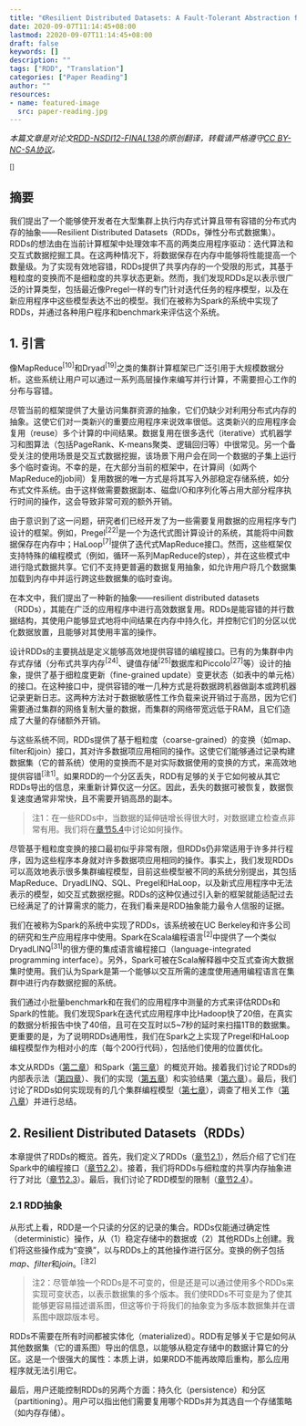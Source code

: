 ```yaml
---
title: "《Resilient Distributed Datasets: A Fault-Tolerant Abstraction for In-Memory Cluster Computing》论文翻译（RDD-NSDI12-FINAL138）"
date: 2020-09-07T11:14:45+08:00
lastmod: 22020-09-07T11:14:45+08:00
draft: false
keywords: []
description: ""
tags: ["RDD", "Translation"]
categories: ["Paper Reading"]
author: ""
resources:
- name: featured-image
  src: paper-reading.jpg
---
```


*本篇文章是对论文[RDD-NSDI12-FINAL138](https://www.usenix.org/system/files/conference/nsdi12/nsdi12-final138.pdf)的原创翻译，转载请严格遵守[CC BY-NC-SA协议](https://creativecommons.org/licenses/by-nc-sa/4.0/)。*


<sup>[]</sup>

<!--more-->

## 摘要

我们提出了一个能够使开发者在大型集群上执行内存式计算且带有容错的分布式内存的抽象——Resilient Distributed Datasets（RDDs，弹性分布式数据集）。RDDs的想法由在当前计算框架中处理效率不高的两类应用程序驱动：迭代算法和交互式数据挖掘工具。在这两种情况下，将数据保存在内存中能够将性能提高一个数量级。为了实现有效地容错，RDDs提供了共享内存的一个受限的形式，其基于粗粒度的变换而不是细粒度的共享状态更新。然而，我们发现RDDs足以表示很广泛的计算类型，包括最近像Pregel一样的专门针对迭代任务的程序模型，以及在新应用程序中这些模型表达不出的模型。我们在被称为Spark的系统中实现了RDDs，并通过各种用户程序和benchmark来评估这个系统。

## 1. 引言

像MapReduce<sup>[10]</sup>和Dryad<sup>[19]</sup>之类的集群计算框架已广泛引用于大规模数据分析。这些系统让用户可以通过一系列高层操作来编写并行计算，不需要担心工作的分布与容错。

尽管当前的框架提供了大量访问集群资源的抽象，它们仍缺少对利用分布式内存的抽象。这使它们对一类新兴的重要应用程序来说效率很低。这类新兴的应用程序会复用（reuse）多个计算的中间结果。数据复用在很多迭代（iterative）式机器学习和图算法（包括PageRank、K-means聚类、逻辑回归等）中很常见。另一个备受关注的使用场景是交互式数据挖掘，该场景下用户会在同一个数据的子集上运行多个临时查询。不幸的是，在大部分当前的框架中，在计算间（如两个MapReduce的job间）复用数据的唯一方式是将其写入外部稳定存储系统，如分布式文件系统。由于这样做需要数据副本、磁盘I/O和序列化等占用大部分程序执行时间的操作，这会导致非常可观的额外开销。

由于意识到了这一问题，研究者们已经开发了为一些需要复用数据的应用程序专门设计的框架。例如，Pregel<sup>[22]</sup>是一个为迭代式图计算设计的系统，其能将中间数据保存在内存中；HaLoop<sup>[7]</sup>提供了迭代式MapReduce接口。然而，这些框架仅支持特殊的编程模式（例如，循环一系列MapReduce的step），并在这些模式中进行隐式数据共享。它们不支持更普遍的数据复用抽象，如允许用户将几个数据集加载到内存中并运行跨这些数据集的临时查询。

在本文中，我们提出了一种新的抽象——resilient distributed datasets（RDDs），其能在广泛的应用程序中进行高效数据复用。RDDs是能容错的并行数据结构，其使用户能够显式地将中间结果在内存中持久化，并控制它们的分区以优化数据放置，且能够对其使用丰富的操作。

设计RDDs的主要挑战是定义能够高效地提供容错的编程接口。已有的为集群中内存式存储（分布式共享内存<sup>[24]</sup>、键值存储<sup>[25]</sup>数据库和Piccolo<sup>[27]</sup>等）设计的抽象，提供了基于细粒度更新（fine-grained update）变更状态（如表中的单元格）的接口。在这种接口中，提供容错的唯一几种方式是将数据跨机器做副本或跨机器记录更新日志。这两种方法对于数据敏感性工作负载来说开销过于高昂，因为它们需要通过集群的网络复制大量的数据，而集群的网络带宽远低于RAM，且它们造成了大量的存储额外开销。

与这些系统不同，RDDs提供了基于粗粒度（coarse-grained）的变换（如map、filter和join）接口，其对许多数据项应用相同的操作。这使它们能够通过记录构建数据集（它的普系统）使用的变换而不是对实际数据使用的变换的方式，来高效地提供容错<sup>[注1]</sup>。如果RDD的一个分区丢失，RDD有足够的关于它如何被从其它RDDs导出的信息，来重新计算仅这一分区。因此，丢失的数据可被恢复，数据恢复速度通常非常快，且不需要开销高昂的副本。

> 注1：在一些RDDs中，当数据的延伸链增长得很大时，对数据建立检查点非常有用。我们将在[章节5.4](#54-)中讨论如何操作。

尽管基于粗粒度变换的接口最初似乎非常有限，但RDDs仍非常适用于许多并行程序，因为这些程序本身就对许多数据项应用相同的操作。事实上，我们发现RDDs可以高效地表示很多集群编程模型，目前这些模型被不同的系统分别提出，其包括MapReduce、DryadLINQ、SQL、Pregel和HaLoop，以及新式应用程序中无法表示的模型，如交互式数据挖掘。RDDs的这种仅通过引入新的框架就能适配过去已经满足了的计算需求的能力，在我们看来是RDD抽象能力最令人信服的证据。

我们在被称为Spark的系统中实现了RDDs，该系统被在UC Berkeley和许多公司的研究和生产应用程序中使用。Spark在Scala编程语言<sup>[2]</sup>中提供了一个类似DryadLINQ<sup>[31]</sup>的很方便的集成语言编程接口（language-integrated programming interface）。另外，Spark可被在Scala解释器中交互式查询大数据集时使用。我们认为Spark是第一个能够以交互所需的速度使用通用编程语言在集群中进行内存数据挖掘的系统。

我们通过小批量benchmark和在我们的应用程序中测量的方式来评估RDDs和Spark的性能。我们发现Spark在迭代式应用程序中比Hadoop快了20倍，在真实的数据分析报告中快了40倍，且可在交互时以5~7秒的延时来扫描1TB的数据集。更重要的是，为了说明RDDs通用性，我们在Spark之上实现了Pregel和HaLoop编程模型作为相对小的库（每个200行代码），包括他们使用的位置优化。

本文从RDDs（[第二章](#2-)）和Spark（[第三章](#3-)）的概览开始。接着我们讨论了RDDs的内部表示法（[第四章](#4-)）、我们的实现（[第五章](#5-)）和实验结果（[第六章](#6-)）。最后，我们讨论了RDDs如何实现现有的几个集群编程模型（[第七章](#7-)），调查了相关工作（[第八章](#8-)）并进行总结。

## 2. Resilient Distributed Datasets（RDDs）

本章提供了RDDs的概览。首先，我们定义了RDDs（[章节2.1](#21-)），然后介绍了它们在Spark中的编程接口（[章节2.2](#22-)）。接着，我们将RDDs与细粒度的共享内存抽象进行了对比（[章节2.3](#23-)）。最后，我们讨论了RDD模型的限制（[章节2.4](#24-)）。

### 2.1 RDD抽象

从形式上看，RDD是一个只读的分区的记录的集合。RDDs仅能通过确定性（deterministic）操作，从（1）稳定存储中的数据或（2）其他RDDs上创建。我们将这些操作成为“变换”，以与RDDs上的其他操作进行区分。变换的例子包括*map*、*filter*和*join*。<sup>[注2]</sup>

> 注2：尽管单独一个RDDs是不可变的，但是还是可以通过使用多个RDDs来实现可变状态，以表示数据集的多个版本。我们使RDDs不可变是为了使其能够更容易描述谱系图，但这等价于将我们的抽象变为多版本数据集并在谱系图中跟踪版本号。

RDDs不需要在所有时间都被实体化（materialized）。RDD有足够关于它是如何从其他数据集（它的谱系图）导出的信息，以能够从稳定存储中的数据计算它的分区。这是一个很强大的属性：本质上讲，如果RDD不能再故障后重构，那么应用程序就无法引用它。

最后，用户还能控制RDDs的另两个方面：持久化（persistence）和分区（partitioning）。用户可以指出他们需要复用哪个RDDs并为其选自一个存储策略（如内存存储）。